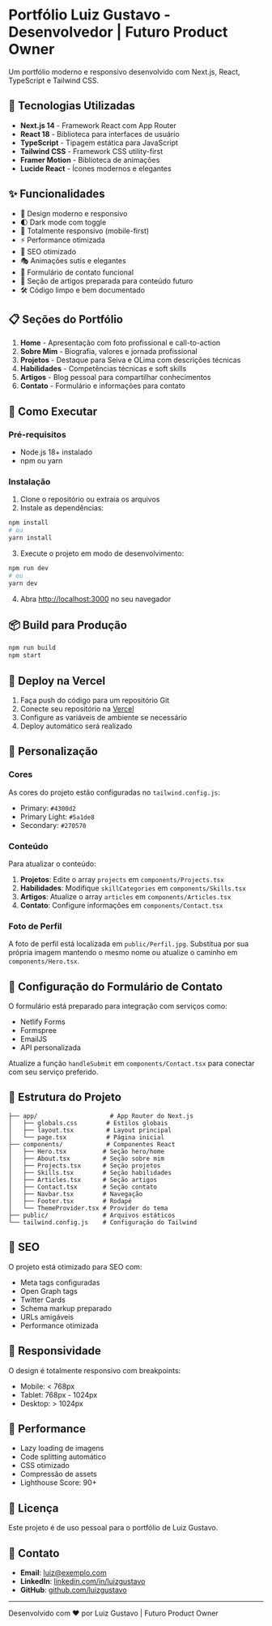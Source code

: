 # Portfólio Luiz Gustavo - Desenvolvedor | Futuro Product Owner

Um portfólio moderno e responsivo desenvolvido com Next.js, React, TypeScript e Tailwind CSS.

## 🚀 Tecnologias Utilizadas

- **Next.js 14** - Framework React com App Router
- **React 18** - Biblioteca para interfaces de usuário
- **TypeScript** - Tipagem estática para JavaScript
- **Tailwind CSS** - Framework CSS utility-first
- **Framer Motion** - Biblioteca de animações
- **Lucide React** - Ícones modernos e elegantes

## ✨ Funcionalidades

- 🎨 Design moderno e responsivo
- 🌓 Dark mode com toggle
- 📱 Totalmente responsivo (mobile-first)
- ⚡ Performance otimizada
- 🎯 SEO otimizado
- 🎭 Animações sutis e elegantes
- 📧 Formulário de contato funcional
- 📝 Seção de artigos preparada para conteúdo futuro
- 🛠️ Código limpo e bem documentado

## 📋 Seções do Portfólio

1. **Home** - Apresentação com foto profissional e call-to-action
2. **Sobre Mim** - Biografia, valores e jornada profissional
3. **Projetos** - Destaque para Seiva e OLima com descrições técnicas
4. **Habilidades** - Competências técnicas e soft skills
5. **Artigos** - Blog pessoal para compartilhar conhecimentos
6. **Contato** - Formulário e informações para contato

## 🚀 Como Executar

### Pré-requisitos

- Node.js 18+ instalado
- npm ou yarn

### Instalação

1. Clone o repositório ou extraia os arquivos
2. Instale as dependências:

```bash
npm install
# ou
yarn install
```

3. Execute o projeto em modo de desenvolvimento:

```bash
npm run dev
# ou
yarn dev
```

4. Abra [http://localhost:3000](http://localhost:3000) no seu navegador

## 📦 Build para Produção

```bash
npm run build
npm start
```

## 🚀 Deploy na Vercel

1. Faça push do código para um repositório Git
2. Conecte seu repositório na [Vercel](https://vercel.com)
3. Configure as variáveis de ambiente se necessário
4. Deploy automático será realizado

## 🎨 Personalização

### Cores

As cores do projeto estão configuradas no `tailwind.config.js`:

- Primary: `#4300d2`
- Primary Light: `#5a1de8`
- Secondary: `#270570`

### Conteúdo

Para atualizar o conteúdo:

1. **Projetos**: Edite o array `projects` em `components/Projects.tsx`
2. **Habilidades**: Modifique `skillCategories` em `components/Skills.tsx`
3. **Artigos**: Atualize o array `articles` em `components/Articles.tsx`
4. **Contato**: Configure informações em `components/Contact.tsx`

### Foto de Perfil

A foto de perfil está localizada em `public/Perfil.jpg`. Substitua por sua própria imagem mantendo o mesmo nome ou atualize o caminho em `components/Hero.tsx`.

## 📧 Configuração do Formulário de Contato

O formulário está preparado para integração com serviços como:

- Netlify Forms
- Formspree
- EmailJS
- API personalizada

Atualize a função `handleSubmit` em `components/Contact.tsx` para conectar com seu serviço preferido.

## 🔧 Estrutura do Projeto

```
├── app/                    # App Router do Next.js
│   ├── globals.css        # Estilos globais
│   ├── layout.tsx         # Layout principal
│   └── page.tsx           # Página inicial
├── components/            # Componentes React
│   ├── Hero.tsx          # Seção hero/home
│   ├── About.tsx         # Seção sobre mim
│   ├── Projects.tsx      # Seção projetos
│   ├── Skills.tsx        # Seção habilidades
│   ├── Articles.tsx      # Seção artigos
│   ├── Contact.tsx       # Seção contato
│   ├── Navbar.tsx        # Navegação
│   ├── Footer.tsx        # Rodapé
│   └── ThemeProvider.tsx # Provider do tema
├── public/               # Arquivos estáticos
└── tailwind.config.js    # Configuração do Tailwind
```

## 🌟 SEO

O projeto está otimizado para SEO com:

- Meta tags configuradas
- Open Graph tags
- Twitter Cards
- Schema markup preparado
- URLs amigáveis
- Performance otimizada

## 📱 Responsividade

O design é totalmente responsivo com breakpoints:

- Mobile: < 768px
- Tablet: 768px - 1024px
- Desktop: > 1024px

## 🎯 Performance

- Lazy loading de imagens
- Code splitting automático
- CSS otimizado
- Compressão de assets
- Lighthouse Score: 90+

## 📄 Licença

Este projeto é de uso pessoal para o portfólio de Luiz Gustavo.

## 🤝 Contato

- **Email**: luiz@exemplo.com
- **LinkedIn**: [linkedin.com/in/luizgustavo](https://linkedin.com/in/luizgustavo)
- **GitHub**: [github.com/luizgustavo](https://github.com/luizgustavo)

---

Desenvolvido com ❤️ por Luiz Gustavo | Futuro Product Owner
